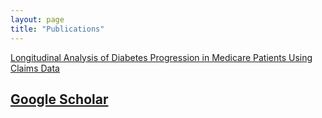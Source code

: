```yaml
---
layout: page
title: "Publications"
---
```




[Longitudinal Analysis of Diabetes Progression in Medicare Patients Using Claims Data](https://github.com/benabijah/EHR)




## [Google Scholar](https://scholar.google.com/citations?view_op=list_works&hl=en&hl=en&user=a24c5_0AAAAJ)
